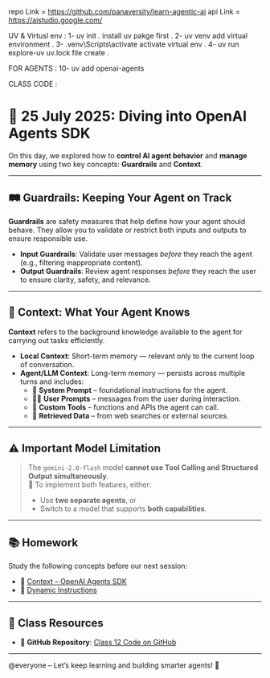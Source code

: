 repo Link = https://github.com/panaversity/learn-agentic-ai
api Link = https://aistudio.google.com/

UV & Virtusl env :
1- uv init .       install uv pakge first .
2- uv venv         add virtual environment .
3- .venv\Scripts\activate   activate virtual env .
4- uv run explore-uv        uv.lock file create .

FOR AGENTS :
10- uv add openai-agents



CLASS CODE : 

# 🤖 25 July 2025: Diving into OpenAI Agents SDK

On this day, we explored how to **control AI agent behavior** and **manage memory** using two key concepts: **Guardrails** and **Context**.

---

## 🛤️ Guardrails: Keeping Your Agent on Track

**Guardrails** are safety measures that help define how your agent should behave. They allow you to validate or restrict both inputs and outputs to ensure responsible use.

- **Input Guardrails**: Validate user messages *before* they reach the agent (e.g., filtering inappropriate content).
- **Output Guardrails**: Review agent responses *before* they reach the user to ensure clarity, safety, and relevance.

---

## 🤔 Context: What Your Agent Knows

**Context** refers to the background knowledge available to the agent for carrying out tasks efficiently.

- **Local Context**: Short-term memory — relevant only to the current loop of conversation.
- **Agent/LLM Context**: Long-term memory — persists across multiple turns and includes:
  - 📌 **System Prompt** – foundational instructions for the agent.
  - 🧑‍💻 **User Prompts** – messages from the user during interaction.
  - 🧰 **Custom Tools** – functions and APIs the agent can call.
  - 🔎 **Retrieved Data** – from web searches or external sources.

---

## ⚠️ Important Model Limitation

> The `gemini-2.0-flash` model **cannot use Tool Calling and Structured Output simultaneously**.  
> 🔧 To implement both features, either:
> - Use **two separate agents**, or  
> - Switch to a model that supports **both capabilities**.

---

## 📚 Homework

Study the following concepts before our next session:

- 📘 [Context – OpenAI Agents SDK](https://openai.github.io/openai-agents-python/context/)
- 📘 [Dynamic Instructions](https://openai.github.io/openai-agents-python/agents/#dynamic-instructions)

---

## 📗 Class Resources

- 🔗 **GitHub Repository**: [Class 12 Code on GitHub](https://github.com/syeda-hoorain-ali/giaic-q3/tree/main/class-12)

---

@everyone – Let’s keep learning and building smarter agents! 🚀


